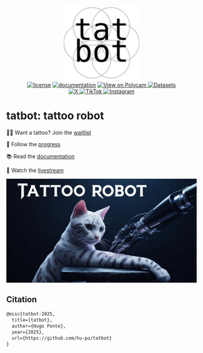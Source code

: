 <div align="center">
  <a href="https://tatbot.ai/">
    <picture>
      <source media="(prefers-color-scheme: dark)" srcset="docs/logos/dark.svg">
      <img src="docs/logos/light.svg" alt="tatbot" style="max-width: 200px; width: 80%;">
    </picture>
  </a>
</div>
<div align="center">
  <a href="https://github.com/hu-po/tatbot/blob/main/LICENSE"><img src="https://img.shields.io/github/license/hu-po/tatbot.svg?v" alt="license"></a>
  <a href="https://hu-po.github.io/tatbot/"><img src="https://img.shields.io/badge/📚-docs-blue.svg" alt="documentation"></a>
  <a href="https://poly.cam/capture/ad7c1544-fca2-48d8-acf8-a94d328fc5c4" target="_blank" rel="noopener noreferrer">
    <img src="https://img.shields.io/badge/Polycam-3D-734F96.svg?style=flat" alt="View on Polycam">
  </a>
  <a href="https://huggingface.co/tatbot/datasets">
    <img alt="Datasets" src="https://img.shields.io/badge/%F0%9F%A4%97%20HF-Datasets-yellow">
  </a>
  <br>
  <a href="https://x.com/tatbots">
    <img src="https://img.shields.io/badge/x.com-%40tatbot-000000.svg?logo=x&logoColor=white&style=flat" alt="X">
  </a>
  <a href="https://www.tiktok.com/@tatbottok">
    <img src="https://img.shields.io/badge/TikTok-%40tatbot-000000.svg?logo=tiktok&logoColor=white&style=flat" alt="TikTok">
  </a>
  <a href="https://www.instagram.com/tatbots/">
    <img src="https://img.shields.io/badge/Insta-%40tatbot-E4405F.svg?logo=instagram&logoColor=white&style=flat" alt="Instagram">
  </a>
</div>

# **tatbot**: tattoo robot

🙋‍♂️ Want a tattoo? Join the [waitlist](https://forms.gle/Zys6f5iLEtYCG8VW7)

🚀 Follow the [progress](docs/progress.md)

📚 Read the [documentation](https://hu-po.github.io/tatbot/)

🎥 Watch the [livestream](https://youtube.com/live/ym27ZHPMaec)

[![YouTube Video](docs/images/thumbnail.jpg)](https://youtube.com/live/ym27ZHPMaec)

## Citation

```
@misc{tatbot-2025,
  title={tatbot},
  author={Hugo Ponte},
  year={2025},
  url={https://github.com/hu-po/tatbot}
}
```